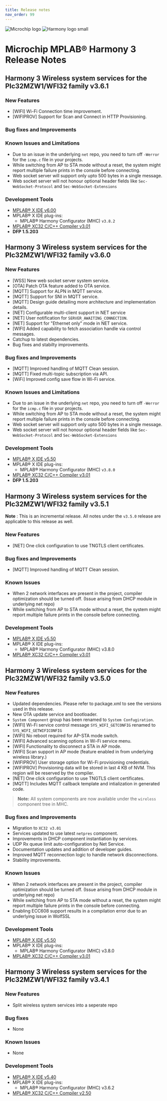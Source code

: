 ```yaml
---
title: Release notes
nav_order: 99
---
```


![Microchip logo](https://raw.githubusercontent.com/wiki/Microchip-MPLAB-Harmony/Microchip-MPLAB-Harmony.github.io/images/microchip_logo.png)
![Harmony logo small](https://raw.githubusercontent.com/wiki/Microchip-MPLAB-Harmony/Microchip-MPLAB-Harmony.github.io/images/microchip_mplab_harmony_logo_small.png)

# Microchip MPLAB® Harmony 3 Release Notes

## Harmony 3 Wireless system services for the PIc32MZW1/WFI32 family  **v3.6.1**

### New Features
- [WIFI] Wi-Fi Connection time improvement.
- [WIFIPROV] Support for Scan and Connect in HTTP Provisioning.

### Bug fixes and Improvements

### Known Issues and Limitations
- Due to an issue in the underlying `net` repo, you need to turn off `-Werror` for the `icmp.c` file in your projects.
- While switching from AP to STA mode without a reset, the system might report multiple failure prints in the console before connecting.
- Web socket server will support only upto 500 bytes in a single message. 
- Web socket server will not honour optional header fields like `Sec-WebSocket-Protocol` and `Sec-WebSocket-Extensions`

### Development Tools

- [MPLAB® X IDE v6.00](https://www.microchip.com/mplab/mplab-x-ide)
- MPLAB® X IDE plug-ins:
  - MPLAB® Harmony Configurator (MHC) `v3.8.2`
- [MPLAB® XC32 C/C++ Compiler v3.01](https://www.microchip.com/mplab/compilers)
- **DFP 1.5.203**


## Harmony 3 Wireless system services for the PIc32MZW1/WFI32 family  **v3.6.0**

### New Features
- [WSS] New web socket server system service.
- [OTA] Patch OTA feature added to OTA service.
- [MQTT] Support for ALPN in MQTT service.
- [MQTT] Support for SNI in MQTT service. 
- [MQTT] Design guide detailing more architecture and implementation details. 
- [NET] Configurable multi-client support in NET service
- [NET] User notification for `SERVER_AWAITING_CONNECTION`.
- [NET] Support for "Ethernet only" mode in NET service.
- [WIFI] Added capability to fetch association handle via control messages.
- Catchup to latest dependencies.
- Bug fixes and stabilty improvements. 

### Bug fixes and Improvements
- [MQTT] Improved handling of MQTT Clean session.
- [MQTT] Fixed multi-topic subscription via API.
- [WiFi] Improved config save flow in Wi-Fi service.

### Known Issues and Limitations
- Due to an issue in the underlying `net` repo, you need to turn off `-Werror` for the `icmp.c` file in your projects.
- While switching from AP to STA mode without a reset, the system might report multiple failure prints in the console before connecting.
- Web socket server will support only upto 500 bytes in a single message. 
- Web socket server will not honour optional header fields like `Sec-WebSocket-Protocol` and `Sec-WebSocket-Extensions`

### Development Tools

- [MPLAB® X IDE v5.50](https://www.microchip.com/mplab/mplab-x-ide)
- MPLAB® X IDE plug-ins:
  - MPLAB® Harmony Configurator (MHC) `v3.8.0`
- [MPLAB® XC32 C/C++ Compiler v3.01](https://www.microchip.com/mplab/compilers)
- **DFP 1.5.203**

## Harmony 3 Wireless system services for the PIc32MZW1/WFI32 family  **v3.5.1**

**Note** : This is an incremental release. All notes under the `v3.5.0` release are applicable to this release as well.
### New Features
- [NET] One click configuration to use TNGTLS client certificates.
### Bug fixes and Improvements
- [MQTT] Improved handling of MQTT Clean session.

### Known Issues
- When 2 network interfaces are present in the project, compiler optimization should be turned off. (Issue arising from DHCP module in underlying net repo)
- While switching from AP to STA mode without a reset, the system might report multiple failure prints in the console before connecting.

### Development Tools

- [MPLAB® X IDE v5.50](https://www.microchip.com/mplab/mplab-x-ide)
- MPLAB® X IDE plug-ins:
  - MPLAB® Harmony Configurator (MHC) v3.8.0
- [MPLAB® XC32 C/C++ Compiler v3.01](https://www.microchip.com/mplab/compilers)

## Harmony 3 Wireless system services for the PIc32MZW1/WFI32 family  **v3.5.0**

### New Features
- Updated dependencies. Please refer to package.xml to see the versions used in this release.
- New OTA update service and bootloader.
- `System Component` group has been renamed to `System Confugiration`. 
- [WIFI] Wi-Fi service control message `SYS_WIFI_GETCONFIG` renamed to `SYS_WIFI_GETWIFICONFIG`
- [WIFI] No reboot required for AP-STA mode switch.
- [WIFI] Advanced scanning options in Wi-Fi service menu.
- [WIFI] Functionality to disconnect a STA in AP mode.
- [WIFI] Scan support in AP mode (feature enabled in from underlying wireless library.)
- [WIFIPROV] User storage option for Wi-Fi provisioning credentials.
- [WIFIPROV] Provisioning data will be stored in last 4 KB of NVM. This region will be reserved by the compiler.
- [NET] One click configuration to use TNGTLS client certificates.
- [MQTT] Includes MQTT callback template and intialization in generated code.

> **Note:** All system components are now available under the `wireless` component tree in MHC. 

### Bug fixes and Improvements
- Migration to `XC32 v3.01`
- Services updated to use latest `netpres` component.
- Improvements in DHCP component instantiation by services.
- UDP Rx queue limit auto-configuration by Net Service.
- Documentation updates and addition of developer guides.
- Improved MQTT reconnection logic to handle network disconnections.
- Stability improvements.

### Known Issues
- When 2 network interfaces are present in the project, compiler optimization should be turned off. (Issue arising from DHCP module in underlying net repo)
- While switching from AP to STA mode without a reset, the system might report multiple failure prints in the console before connecting.
- Enabling ECC608 support results in a compilation error due to an underlying issue in WolfSSL


### Development Tools

- [MPLAB® X IDE v5.50](https://www.microchip.com/mplab/mplab-x-ide)
- MPLAB® X IDE plug-ins:
  - MPLAB® Harmony Configurator (MHC) v3.8.0
- [MPLAB® XC32 C/C++ Compiler v3.01](https://www.microchip.com/mplab/compilers)


## Harmony 3 Wireless system services for the PIc32MZW1/WFI32 family  **v3.4.1**

### New Features
- Split wireless system services into a seperate repo

### Bug fixes
- None

### Known Issues
- None

### Development Tools

- [MPLAB® X IDE v5.40](https://www.microchip.com/mplab/mplab-x-ide)
- MPLAB® X IDE plug-ins:
  - MPLAB® Harmony Configurator (MHC) v3.6.2
- [MPLAB® XC32 C/C++ Compiler v2.50](https://www.microchip.com/mplab/compilers)
